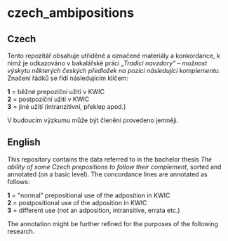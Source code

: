 # czech_ambipositions


## Czech

Tento repozitář obsahuje utříděné a označené materiály a konkordance, k nimž je odkazováno v bakalářské práci *„Tradici navzdory“ – možnost výskytu některých českých předložek na pozici následující komplementu.* Značení řádků se řídí následujícím klíčem:

**1** = běžné prepoziční užití v KWIC  
**2** = postpoziční užití v KWIC  
**3** = jiné užití (intranzitivní, překlep apod.)

V budoucím výzkumu může být členění provedeno jemněji.

## English

This repository contains the data referred to in the bachelor thesis *The ability of some Czech prepositions to follow their complement*, sorted and annotated (on a basic level). The concordance lines are annotated as follows:

**1** = "normal" prepositional use of the adposition in KWIC  
**2** = postpositional use of the adposition in KWIC  
**3** = different use (not an adposition, intransitive, errata etc.)

The annotation might be further refined for the purposes of the following research.
